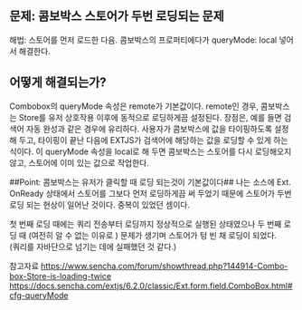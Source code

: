 문제: 콤보박스 스토어가 두번 로딩되는 문제
---------------------

해법: 스토어를 먼저 로드한 다음. 콤보박스의 프로퍼티에다가 queryMode: local 넣어서 해결한다. 

어떻게 해결되는가? 
-----------------------------

Combobox의 queryMode 속성은 remote가 기본값이다. 
remote인 경우, 콤보박스는 Store를 유저 상호작용 이후에 동적으로 로딩하게끔 설정된다. 
장점은, 예를 들면 검색어 자동 완성과 같은 경우에 유리하다. 
사용자가 콤보박스에 값을 타이핑하도록 설정해 두고, 타이핑이 끝난 다음에 EXTJS가 검색어에 해당하는 값을 로딩할 수 있게 하는 식이다. 
이 queryMode 속성을 local로 해 두면 콤보박스는 스토어를 다시 로딩해오지 않고, 스토어에 이미 있는 값으로 작업한다.  

##Point: 콤보박스는 유저가 클릭할 때 로딩 되는것이 기본값이다##
나는 소스에 Ext. OnReady 상태에서 스토어를 그보다 먼저 로딩하게끔 써 두었기 때문에 스토어가 두번 로딩 되는 현상이 일어난 것이다. 
중복이 있었던 셈이다. 

첫 번째 로딩 때에는 쿼리 전송부터 로딩까지 정상적으로 실행된 상태였으나 
두 번째 로딩 때 (여전히 알 수 없는 이유로 ) 문제가 생기며 스토어가 텅 빈 채 로딩이 되었다.  
(쿼리를 자바단으로 넘기는 데에 실패했던 것 같다.)

참고자료
https://www.sencha.com/forum/showthread.php?144914-Combo-box-Store-is-loading-twice
https://docs.sencha.com/extjs/6.2.0/classic/Ext.form.field.ComboBox.html#cfg-queryMode
